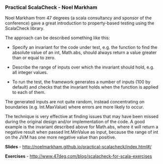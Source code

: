 ### Practical ScalaCheck - Noel Markham

Noel Markham from 47 degrees (a scala consultancy and sponsor of the conference) gave a great introduction to 
property-based testing using the ScalaCheck library.

The approach can be described something like this:

- Specify an invariant for the code under test, e.g. the function to find the absolute value of an int, Math.abs, should
always return a value greater than or equal to zero.

- Describe the range of inputs over which the invariant should hold, e.g. all integer values.

- To run the test, the framework generates a number of inputs (100 by default) and checks that the invariant
holds when the function is applied to each of them.

The generated inputs are not quite random, instead concentrating on boundaries (e.g. Int.MaxValue) where errors are
more likely to occur.

The technique is very effective at finding issues that may have been missed during the original design and/or 
implementation of the code. A good example is the invariant described above for Math.abs, where it will return a 
negative result when passed Int.MinValue as input, because the range of int on the JVM has one more negative value than
positive.

**Slides** - http://noelmarkham.github.io/practical-scalacheck/index.html#/

**Exercises** - http://www.47deg.com/blog/scalacheck-for-scala-exercises

